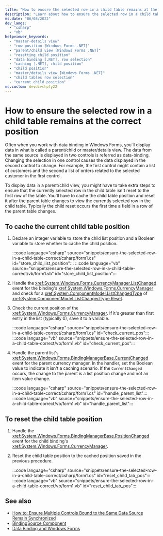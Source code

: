 ```yaml
---
title: "How to ensure the selected row in a child table remains at the correct position"
description: "Learn about how to ensure the selected row in a child table remains at the correct position"
ms.date: "06/08/2022"
dev_langs:
  - "csharp"
  - "vb"
helpviewer_keywords: 
  - "master-details view"
  - "row position [Windows Forms .NET]"
  - "parent/child view [Windows Forms .NET]"
  - "resetting child position"
  - "data binding [.NET], row selection"
  - "caching [.NET], child position"
  - "child position"
  - "master/details view [Windows Forms .NET]"
  - "child tables row selection"
  - "current child position"
ms.custom: devdivchpfy22
---
```


# How to ensure the selected row in a child table remains at the correct position

Often when you work with data binding in Windows Forms, you'll display data in what is called a parent/child or master/details view. The data from the same source is displayed in two controls is referred as data-binding. Changing the selection in one control causes the data displayed in the second control to change. For example, the first control might contain a list of customers and the second a list of orders related to the selected customer in the first control.

 To display data in a parent/child view, you might have to take extra steps to ensure that the currently selected row in the child table isn't reset to the first row of the table. You'll have to cache the child table position and reset it after the parent table changes to view the currently selected row in the child table. Typically the child reset occurs the first time a field in a row of the parent table changes.

## To cache the current child table position

01. Declare an integer variable to store the child list position and a Boolean variable to store whether to cache the child position.

     :::code language="csharp" source="snippets/ensure-the-selected-row-in-a-child-table-correct/csharp/form1.cs" id="store_child_list_position":::
     :::code language="vb" source="snippets/ensure-the-selected-row-in-a-child-table-correct/vb/form1.vb" id="store_child_list_position":::

01. Handle the <xref:System.Windows.Forms.CurrencyManager.ListChanged> event for the binding's <xref:System.Windows.Forms.CurrencyManager> and check for a <xref:System.ComponentModel.ListChangedType> of <xref:System.ComponentModel.ListChangedType.Reset>.

01. Check the current position of the <xref:System.Windows.Forms.CurrencyManager>. If it's greater than first entry in the list (typically 0), save it to a variable.

     :::code language="csharp" source="snippets/ensure-the-selected-row-in-a-child-table-correct/csharp/form1.cs" id="check_current_pos":::
     :::code language="vb" source="snippets/ensure-the-selected-row-in-a-child-table-correct/vb/form1.vb" id="check_current_pos":::

01. Handle the parent list's <xref:System.Windows.Forms.BindingManagerBase.CurrentChanged> event for the parent currency manager. In the handler, set the Boolean value to indicate it isn't a caching scenario. If the `CurrentChanged` occurs, the change to the parent is a list position change and not an item value change.

     :::code language="csharp" source="snippets/ensure-the-selected-row-in-a-child-table-correct/csharp/form1.cs" id="handle_parent_list":::
     :::code language="vb" source="snippets/ensure-the-selected-row-in-a-child-table-correct/vb/form1.vb" id="handle_parent_list":::

## To reset the child table position

01. Handle the <xref:System.Windows.Forms.BindingManagerBase.PositionChanged> event for the child binding's <xref:System.Windows.Forms.CurrencyManager>.

01. Reset the child table position to the cached position saved in the previous procedure.

     :::code language="csharp" source="snippets/ensure-the-selected-row-in-a-child-table-correct/csharp/form1.cs" id="reset_child_tab_pos":::
     :::code language="vb" source="snippets/ensure-the-selected-row-in-a-child-table-correct/vb/form1.vb" id="reset_child_tab_pos":::

## See also

- [How to: Ensure Multiple Controls Bound to the Same Data Source Remain Synchronized](/dotnet/desktop/winforms/multiple-controls-bound-to-data-source-synchronized?view=netframeworkdesktop-4.8&preserve-view=true)
- [BindingSource Component](/dotnet/desktop/winforms/controls/bindingsource-component?view=netframeworkdesktop-4.8&preserve-view=true)
- [Data Binding and Windows Forms](/dotnet/desktop/winforms/data-binding-and-windows-forms?view=netframeworkdesktop-4.8&preserve-view=true)
